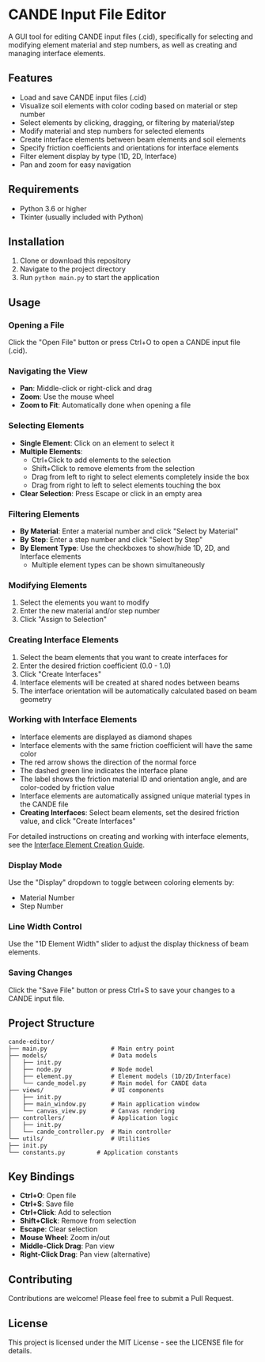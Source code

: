 # CANDE Input File Editor

A GUI tool for editing CANDE input files (.cid), specifically for selecting and modifying element material and step numbers, as well as creating and managing interface elements.

## Features

- Load and save CANDE input files (.cid)
- Visualize soil elements with color coding based on material or step number
- Select elements by clicking, dragging, or filtering by material/step
- Modify material and step numbers for selected elements
- Create interface elements between beam elements and soil elements
- Specify friction coefficients and orientations for interface elements
- Filter element display by type (1D, 2D, Interface)
- Pan and zoom for easy navigation

## Requirements

- Python 3.6 or higher
- Tkinter (usually included with Python)

## Installation

1. Clone or download this repository
2. Navigate to the project directory
3. Run `python main.py` to start the application

## Usage

### Opening a File

Click the "Open File" button or press Ctrl+O to open a CANDE input file (.cid).

### Navigating the View

- **Pan**: Middle-click or right-click and drag
- **Zoom**: Use the mouse wheel
- **Zoom to Fit**: Automatically done when opening a file

### Selecting Elements

- **Single Element**: Click on an element to select it
- **Multiple Elements**: 
  - Ctrl+Click to add elements to the selection
  - Shift+Click to remove elements from the selection
  - Drag from left to right to select elements completely inside the box
  - Drag from right to left to select elements touching the box
- **Clear Selection**: Press Escape or click in an empty area

### Filtering Elements

- **By Material**: Enter a material number and click "Select by Material"
- **By Step**: Enter a step number and click "Select by Step"
- **By Element Type**: Use the checkboxes to show/hide 1D, 2D, and Interface elements
  - Multiple element types can be shown simultaneously

### Modifying Elements

1. Select the elements you want to modify
2. Enter the new material and/or step number
3. Click "Assign to Selection"

### Creating Interface Elements

1. Select the beam elements that you want to create interfaces for
2. Enter the desired friction coefficient (0.0 - 1.0)
3. Click "Create Interfaces"
4. Interface elements will be created at shared nodes between beams
5. The interface orientation will be automatically calculated based on beam geometry

### Working with Interface Elements

- Interface elements are displayed as diamond shapes
- Interface elements with the same friction coefficient will have the same color
- The red arrow shows the direction of the normal force
- The dashed green line indicates the interface plane
- The label shows the friction material ID and orientation angle, and are color-coded by friction value
- Interface elements are automatically assigned unique material types in the CANDE file
- **Creating Interfaces**: Select beam elements, set the desired friction value, and click "Create Interfaces"

For detailed instructions on creating and working with interface elements, see the [Interface Element Creation Guide](docs/INTERFACE_GUIDE.md).

### Display Mode

Use the "Display" dropdown to toggle between coloring elements by:
- Material Number
- Step Number

### Line Width Control

Use the "1D Element Width" slider to adjust the display thickness of beam elements.

### Saving Changes

Click the "Save File" button or press Ctrl+S to save your changes to a CANDE input file.

## Project Structure

```
cande-editor/
├── main.py                  # Main entry point
├── models/                  # Data models
│   ├── init.py
│   ├── node.py              # Node model
│   ├── element.py           # Element models (1D/2D/Interface)
│   └── cande_model.py       # Main model for CANDE data
├── views/                   # UI components
│   ├── init.py
│   ├── main_window.py       # Main application window
│   └── canvas_view.py       # Canvas rendering
├── controllers/             # Application logic
│   ├── init.py
│   └── cande_controller.py  # Main controller
└── utils/                   # Utilities
├── init.py
└── constants.py         # Application constants
```

## Key Bindings

- **Ctrl+O**: Open file
- **Ctrl+S**: Save file
- **Ctrl+Click**: Add to selection
- **Shift+Click**: Remove from selection
- **Escape**: Clear selection
- **Mouse Wheel**: Zoom in/out
- **Middle-Click Drag**: Pan view
- **Right-Click Drag**: Pan view (alternative)

## Contributing

Contributions are welcome! Please feel free to submit a Pull Request.

## License

This project is licensed under the MIT License - see the LICENSE file for details.